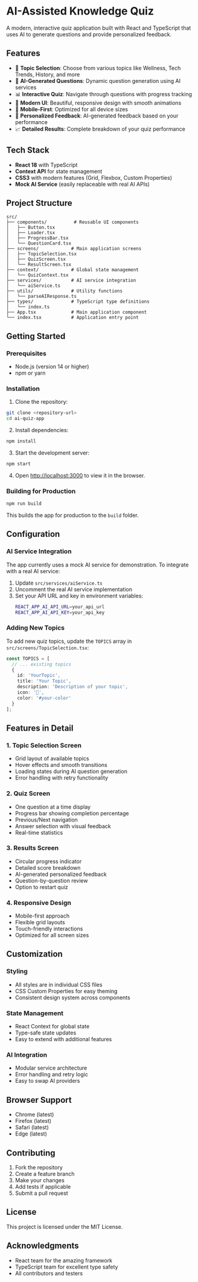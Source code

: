 # AI-Assisted Knowledge Quiz

A modern, interactive quiz application built with React and TypeScript that uses AI to generate questions and provide personalized feedback.

## Features

- 🎯 **Topic Selection**: Choose from various topics like Wellness, Tech Trends, History, and more
- 🤖 **AI-Generated Questions**: Dynamic question generation using AI services
- 📊 **Interactive Quiz**: Navigate through questions with progress tracking
- 🎨 **Modern UI**: Beautiful, responsive design with smooth animations
- 📱 **Mobile-First**: Optimized for all device sizes
- 🎉 **Personalized Feedback**: AI-generated feedback based on your performance
- 📈 **Detailed Results**: Complete breakdown of your quiz performance

## Tech Stack

- **React 18** with TypeScript
- **Context API** for state management
- **CSS3** with modern features (Grid, Flexbox, Custom Properties)
- **Mock AI Service** (easily replaceable with real AI APIs)

## Project Structure

```
src/
├── components/          # Reusable UI components
│   ├── Button.tsx
│   ├── Loader.tsx
│   ├── ProgressBar.tsx
│   └── QuestionCard.tsx
├── screens/            # Main application screens
│   ├── TopicSelection.tsx
│   ├── QuizScreen.tsx
│   └── ResultScreen.tsx
├── context/            # Global state management
│   └── QuizContext.tsx
├── services/           # AI service integration
│   └── aiService.ts
├── utils/              # Utility functions
│   └── parseAIResponse.ts
├── types/              # TypeScript type definitions
│   └── index.ts
├── App.tsx             # Main application component
└── index.tsx           # Application entry point
```

## Getting Started

### Prerequisites

- Node.js (version 14 or higher)
- npm or yarn

### Installation

1. Clone the repository:
```bash
git clone <repository-url>
cd ai-quiz-app
```

2. Install dependencies:
```bash
npm install
```

3. Start the development server:
```bash
npm start
```

4. Open [http://localhost:3000](http://localhost:3000) to view it in the browser.

### Building for Production

```bash
npm run build
```

This builds the app for production to the `build` folder.

## Configuration

### AI Service Integration

The app currently uses a mock AI service for demonstration. To integrate with a real AI service:

1. Update `src/services/aiService.ts`
2. Uncomment the real AI service implementation
3. Set your API URL and key in environment variables:
   ```bash
   REACT_APP_AI_API_URL=your_api_url
   REACT_APP_AI_API_KEY=your_api_key
   ```

### Adding New Topics

To add new quiz topics, update the `TOPICS` array in `src/screens/TopicSelection.tsx`:

```typescript
const TOPICS = [
  // ... existing topics
  {
    id: 'YourTopic',
    title: 'Your Topic',
    description: 'Description of your topic',
    icon: '🎯',
    color: '#your-color'
  }
];
```

## Features in Detail

### 1. Topic Selection Screen
- Grid layout of available topics
- Hover effects and smooth transitions
- Loading states during AI question generation
- Error handling with retry functionality

### 2. Quiz Screen
- One question at a time display
- Progress bar showing completion percentage
- Previous/Next navigation
- Answer selection with visual feedback
- Real-time statistics

### 3. Results Screen
- Circular progress indicator
- Detailed score breakdown
- AI-generated personalized feedback
- Question-by-question review
- Option to restart quiz

### 4. Responsive Design
- Mobile-first approach
- Flexible grid layouts
- Touch-friendly interactions
- Optimized for all screen sizes

## Customization

### Styling
- All styles are in individual CSS files
- CSS Custom Properties for easy theming
- Consistent design system across components

### State Management
- React Context for global state
- Type-safe state updates
- Easy to extend with additional features

### AI Integration
- Modular service architecture
- Error handling and retry logic
- Easy to swap AI providers

## Browser Support

- Chrome (latest)
- Firefox (latest)
- Safari (latest)
- Edge (latest)

## Contributing

1. Fork the repository
2. Create a feature branch
3. Make your changes
4. Add tests if applicable
5. Submit a pull request

## License

This project is licensed under the MIT License.

## Acknowledgments

- React team for the amazing framework
- TypeScript team for excellent type safety
- All contributors and testers
